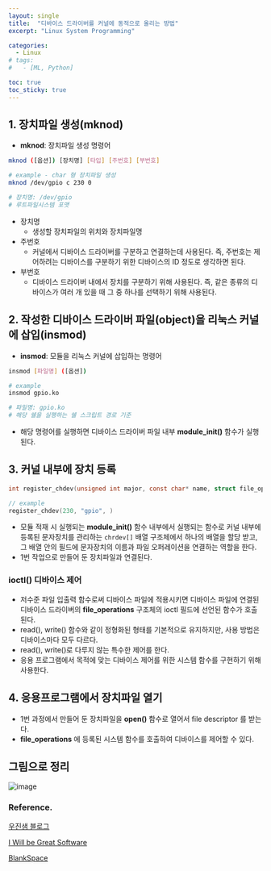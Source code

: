 ```yaml
---
layout: single
title:  "디바이스 드라이버를 커널에 동적으로 올리는 방법"
excerpt: "Linux System Programming"

categories:
  - Linux
# tags:
#   - [ML, Python]

toc: true
toc_sticky: true
---
```



## 1. 장치파일 생성(mknod)
- **mknod**: 장치파일 생성 명령어

```bash
mknod ([옵션]) [장치명] [타입] [주번호] [부번호]

# example - char 형 장치파일 생성
mknod /dev/gpio c 230 0

# 장치명: /dev/gpio
# 루트파일시스템 포맷
```
- 장치명
  - 생성할 장치파일의 위치와 장치파일명
- 주번호
  - 커널에서 디바이스 드라이버를 구분하고 연결하는데 사용된다. 즉, 주번호는 제어하려는 디바이스를 구분하기 위한 디바이스의 ID 정도로 생각하면 된다.
- 부번호
  - 디바이스 드라이버 내에서 장치를 구분하기 위해 사용된다. 즉, 같은 종류의 디바이스가 여러 개 있을 때 그 중 하나를 선택하기 위해 사용된다.

## 2. 작성한 디바이스 드라이버 파일(object)을 리눅스 커널에 삽입(insmod)
- **insmod**: 모듈을 리눅스 커널에 삽입하는 명령어 

```bash
insmod [파일명] ([옵션])

# example
insmod gpio.ko

# 파일명: gpio.ko
# 해당 쉘을 실행하는 쉘 스크립트 경로 기준
```
- 해당 명령어를 실행하면 디바이스 드라이버 파일 내부 **module_init()** 함수가 실행된다.

## 3. 커널 내부에 장치 등록
```c
int register_chdev(unsigned int major, const char* name, struct file_operations* fpos);

// example
register_chdev(230, "gpio", )
```
- 모듈 적재 시 실행되는 **module_init()** 함수 내부에서 실행되는 함수로 커널 내부에 등록된 문자장치를 관리하는 `chrdev[]` 배열 구조체에서 하나의 배열을 할당 받고, 그 배열 안의 필드에 문자장치의 이름과 파일 오퍼레이션을 연결하는 역할을 한다.
- 1번 작업으로 만들어 둔 장치파일과 연결된다.

### ioctl() 디바이스 제어
- 저수준 파일 입출력 함수로써 디바이스 파일에 적용시키면 디바이스 파일에 연결된 디바이스 드라이버의 **file_operations** 구조체의 ioctl 필드에 선언된 함수가 호출된다.
- read(), write() 함수와 같이 정형화된 형태를 기본적으로 유지하지만, 사용 방법은 디바이스마다 모두 다르다.
- read(), write()로 다루지 않는 특수한 제어를 한다.
- 응용 프로그램에서 목적에 맞는 디바이스 제어를 위한 시스템 함수를 구현하기 위해 사용한다.

## 4. 응용프로그램에서 장치파일 열기
- 1번 과정에서 만들어 둔 장치파일을 **open()** 함수로 열어서 file descriptor 를 받는다.
- **file_operations** 에 등록된 시스템 함수를 호출하여 디바이스를 제어할 수 있다.


## 그림으로 정리

![image](https://github.com/bellbpng/Audio_preprocessor/assets/59792046/91ae97cf-556c-4c8d-af79-b22968367b0a)

### Reference.
[우진샘 블로그](https://naito.tistory.com/entry/%EB%A6%AC%EB%88%85%EC%8A%A4%EB%93%9C%EB%9D%BC%EC%9D%B4%EB%B2%84-%EA%B4%80%EB%A0%A8-%ED%95%A8%EC%88%98)

[I Will be Great Software](https://et-0.tistory.com/entry/Linux-%EC%9E%A5%EC%B9%98%ED%8C%8C%EC%9D%BC-%EC%A7%81%EC%A0%91-%EC%83%9D%EC%84%B1%ED%95%98%EA%B8%B0mknod)

[BlankSpace](https://blankspace-dev.tistory.com/287)


